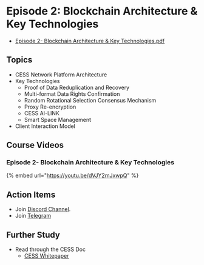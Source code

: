 # Episode 2: Blockchain Architecture & Key Technologies

- [Episode 2- Blockchain Architecture & Key Technologies.pdf](./ep2.pdf)

## Topics

- CESS Network Platform Architecture
- Key Technologies
  - Proof of Data Reduplication and Recovery
  - Multi-format Data Rights Confirmation
  - Random Rotational Selection Consensus Mechanism
  - Proxy Re-encryption
  - CESS AI-LINK
  - Smart Space Management
- Client Interaction Model

## Course Videos

### Episode 2- Blockchain Architecture & Key Technologies

{% embed url="https://youtu.be/dVJY2mJxwpQ" %}

## Action Items

- Join [Discord Channel](https://discord.gg/cess).
- Join [Telegram](https://t.me/CESS_Storage_official)

## Further Study

- Read through the CESS Doc
  - [CESS Whitepaper](https://github.com/CESSProject/Whitepaper)
